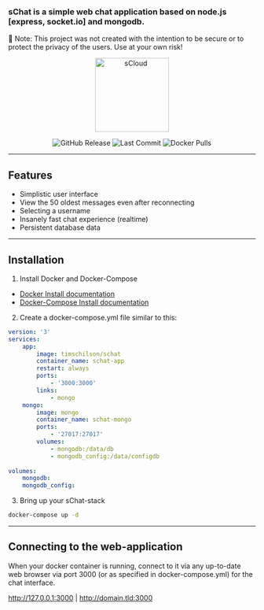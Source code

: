 ### sChat is a simple web chat application based on node.js [express, socket.io] and mongodb.

📢 Note: This project was not created with the intention to be secure or to protect the privacy of the users. Use at your own risk!

<p align="center">
        <img src="https://i.imgur.com/SCJbHwy.png" height="150" alt="sCloud">
    </a>
</p>

<p align="center">
    <img src="https://img.shields.io/github/v/release/timschilson/schat" alt="GitHub Release">
    <img src="https://img.shields.io/github/last-commit/timschilson/schat" alt="Last Commit">
    <img src="https://img.shields.io/docker/pulls/timschilson/schat" alt="Docker Pulls">
</p>

---

## Features

- Simplistic user interface
- View the 50 oldest messages even after reconnecting
- Selecting a username
- Insanely fast chat experience (realtime)
- Persistent database data

---

## Installation

1. Install Docker and Docker-Compose

- [Docker Install documentation](https://docs.docker.com/install/)
- [Docker-Compose Install documentation](https://docs.docker.com/compose/install/)

2. Create a docker-compose.yml file similar to this:

```yml
version: '3'
services: 
    app:
        image: timschilson/schat
        container_name: schat-app
        restart: always
        ports: 
            - '3000:3000'
        links:
            - mongo
    mongo:
        image: mongo
        container_name: schat-mongo
        ports: 
            - '27017:27017'
        volumes:
            - mongodb:/data/db
            - mongodb_config:/data/configdb
            
volumes:
    mongodb:
    mongodb_config:
```

3. Bring up your sChat-stack

```bash
docker-compose up -d
```

---

## Connecting to the web-application

When your docker container is running, connect to it via any up-to-date web browser via port 3000 (or as specified in docker-compose.yml) for the chat interface.

http://127.0.0.1:3000 | http://domain.tld:3000